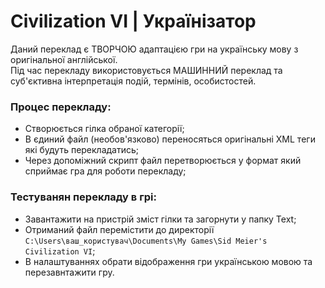 # Civilization VI | Українізатор
Даний переклад є ТВОРЧОЮ адаптацією гри на українську мову з оригінальної англійської. </br>
Під час перекладу використовується МАШИННИЙ переклад та суб'єктивна інтерпретація подій, термінів, особистостей. 

### Процес перекладу:
- Створюється гілка обраної категорії;
- В єдиний файл (необов'язково) переносяться оригінальні XML теги які будуть перекладатись;
- Через допоміжний скрипт файл перетворюється у формат який сприймає гра для роботи перекладу;

### Тестуванян перекладу в грі:
- Завантажити на пристрій зміст гілки та загорнути у папку Text;
- Отриманий файл перемістити до директорії <code>C:\Users\ваш_користувач\Documents\My Games\Sid Meier's Civilization VI</code>;
- В налаштуваннях обрати відображення гри українською мовою та перезавнтажити гру.
